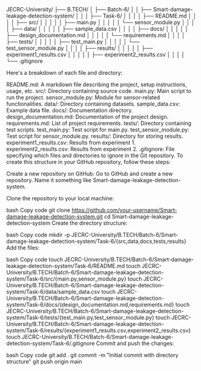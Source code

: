 JECRC-University/
├── B.TECH/
│   ├── Batch-6/
│   │   ├── Smart-damage-leakage-detection-system/
│   │   │   ├── Task-6/
│   │   │   │   ├── README.md
│   │   │   │   ├── src/
│   │   │   │   │   ├── main.py
│   │   │   │   │   └── sensor_module.py
│   │   │   │   ├── data/
│   │   │   │   │   ├── sample_data.csv
│   │   │   │   ├── docs/
│   │   │   │   │   ├── design_documentation.md
│   │   │   │   │   └── requirements.md
│   │   │   │   ├── tests/
│   │   │   │   │   ├── test_main.py
│   │   │   │   │   └── test_sensor_module.py
│   │   │   │   ├── results/
│   │   │   │   │   ├── experiment1_results.csv
│   │   │   │   │   ├── experiment2_results.csv
│   │   │   │   └── .gitignore

Here's a breakdown of each file and directory:

README.md: A markdown file describing the project, setup instructions, usage, etc.
src/: Directory containing source code.
main.py: Main script to run the project.
sensor_module.py: Module for sensor-related functionalities.
data/: Directory containing datasets.
sample_data.csv: Example data file.
docs/: Documentation directory.
design_documentation.md: Documentation of the project design.
requirements.md: List of project requirements.
tests/: Directory containing test scripts.
test_main.py: Test script for main.py.
test_sensor_module.py: Test script for sensor_module.py.
results/: Directory for storing results.
experiment1_results.csv: Results from experiment 1.
experiment2_results.csv: Results from experiment 2.
.gitignore: File specifying which files and directories to ignore in the Git repository.
To create this structure in your GitHub repository, follow these steps:

Create a new repository on GitHub: Go to GitHub and create a new repository. Name it something like Smart-damage-leakage-detection-system.

Clone the repository to your local machine:

bash
Copy code
git clone https://github.com/your-username/Smart-damage-leakage-detection-system.git
cd Smart-damage-leakage-detection-system
Create the directory structure:

bash
Copy code
mkdir -p JECRC-University/B.TECH/Batch-6/Smart-damage-leakage-detection-system/Task-6/{src,data,docs,tests,results}
Add the files:

bash
Copy code
touch JECRC-University/B.TECH/Batch-6/Smart-damage-leakage-detection-system/Task-6/README.md
touch JECRC-University/B.TECH/Batch-6/Smart-damage-leakage-detection-system/Task-6/src/{main.py,sensor_module.py}
touch JECRC-University/B.TECH/Batch-6/Smart-damage-leakage-detection-system/Task-6/data/sample_data.csv
touch JECRC-University/B.TECH/Batch-6/Smart-damage-leakage-detection-system/Task-6/docs/{design_documentation.md,requirements.md}
touch JECRC-University/B.TECH/Batch-6/Smart-damage-leakage-detection-system/Task-6/tests/{test_main.py,test_sensor_module.py}
touch JECRC-University/B.TECH/Batch-6/Smart-damage-leakage-detection-system/Task-6/results/{experiment1_results.csv,experiment2_results.csv}
touch JECRC-University/B.TECH/Batch-6/Smart-damage-leakage-detection-system/Task-6/.gitignore
Commit and push the changes:

bash
Copy code
git add .
git commit -m "Initial commit with directory structure"
git push origin main


